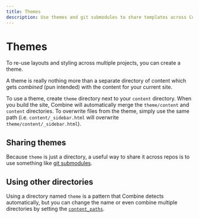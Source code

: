 ```yaml
---
title: Themes
description: Use themes and git submodules to share templates across Combine sites.
---
```


# Themes

To re-use layouts and styling across multiple projects,
you can create a theme.

A theme is really nothing more than a separate directory of content which gets *combined* (pun intended) with the content for your current site.

To use a theme,
create `theme` directory next to your `content` directory.
When you build the site, Combine will automatically merge the `theme/content` and `content` directories. To overwrite files from the theme, simply use the same path (i.e. `content/_sidebar.html` will overwrite `theme/content/_sidebar.html`).

## Sharing themes

Because `theme` is just a directory,
a useful way to share it across repos is to use something like [git submodules](https://git-scm.com/book/en/v2/Git-Tools-Submodules).

## Using other directories

Using a directory named `theme` is a pattern that Combine detects automatically,
but you can change the name or even combine multiple directories by setting the [`content_paths`](/config/content-paths/).
